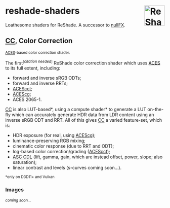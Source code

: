 <!-- @format -->

[ACES]: https://acescentral.com
[ACEScg]: https://docs.acescentral.com/specifications/acescg/
[ACEScct]: https://docs.acescentral.com/specifications/acescct/
[CC]: https://github.com/nullfrctl/reshade-shaders/blob/main/Shaders/CC.fx
[nullFX]: https://github.com/nullfrctl/nullFXs

# reshade-shaders [<img alt="ReShade" align="right" src="https://github.com/nullfrctl/loathe/assets/99456326/34a349b7-9c7e-4621-a2a9-ca5661931d81" height="64px">](https://reshade.me/)

Loathesome shaders for ReShade. A successor to [nullFX].

## [CC], Color Correction

<sup>[ACES]-based color correction shader.</sup>

The first<sup>[_citation needed_]</sup> ReShade color correction shader which uses [ACES] to its full extent, including:
- forward and inverse sRGB ODTs;
- forward and inverse RRTs;
- [ACEScct];
- [ACEScg];
- ACES 2065-1.

[CC] is also LUT-based*, using a compute shader* to generate a LUT on-the-fly which can accurately generate HDR data from LDR content using an inverse sRGB ODT and RRT.
All of this gives [CC] a varied feature-set, which is:
- HDR exposure (for real, using [ACEScg]);
- luminance-preserving RGB mixing;
- cinematic color response (due to RRT and ODT);
- log-based color correction/grading ([ACEScct]);
- [ASC CDL](https://en.wikipedia.org/wiki/ASC_CDL) (lift, gamma, gain, which are instead offset, power, slope; also saturation);
- linear contrast and levels (s-curves coming soon…).

<sub>*only on D3D11+ and Vulkan</sub>

### Images

<sup>_coming soon…_</sup>

